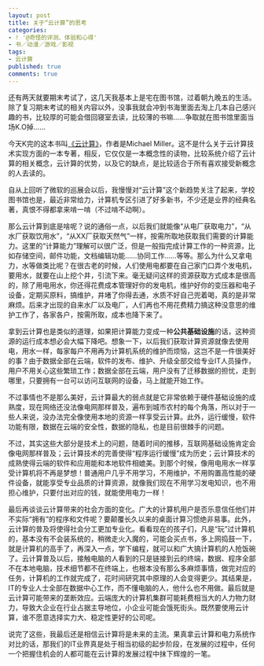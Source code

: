 ```yaml
---
layout: post
title: 关于“云计算”的思考
categories:
- ! '@奇怪的评测、体验和心得'
- 书／动漫／游戏／影视
tags:
- 云计算
published: true
comments: true
---
```

<p>还有两天就要期末考试了，这几天我基本上是宅在图书馆，过着朝九晚五的生活。除了复习期末考试的相关内容以外，没事我就会冲到书海里面去淘上几本自己感兴趣的书，比较厚的可能会借回寝室去读，比较薄的书嘛……争取就在图书馆里面当场K.O掉……</p>

<p>今天K完的这本书叫<a href="http://book.douban.com/subject/3702712/">《云计算》</a>，作者是Michael Miller。这不是什么关于云计算技术实现方面的一本专著，相反，它仅仅是一本概念性的读物，比较系统介绍了云计算的相关概念，云计算的优势，以及它的缺点，是比较适合于所有喜欢接受新概念的人去读的。</p>

<p>自从上回听了微软的巡展会以后，我慢慢对“云计算”这个新趋势关注了起来，学校图书馆也是，最近非常给力，计算机专区引进了好多新书，不少还是业界的经典名著，真恨不得都拿来啃一啃（不过啃不动啊）。</p>

<p>那么云计算到底是啥呢？说的通俗一点，以后我们就能像“从电厂获取电力”，“从水厂获取饮用水”，“从XX厂获取天然气”一样，按需所取地获取我们需要的计算能力。这里的“计算能力”理解可以很广泛，但是一般指完成计算工作的一种资源，比如存储空间，邮件功能，文档编辑功能……协同工作……等等。那么为什么又拿电力，水等做类比呢？在很古老的时候，人们使用电都要在自己家门口弄个发电机，要用水，就要在山上挖个井，引流下来。毫无疑问这样的资源获取方式成本是很高的，除了用电用水，你还得花费成本管理好你的发电机，维护好你的变压器和电子设备，定期买原料，搞维护，井堵了你得去通，水质不好自己兜着喝，真的是非常麻烦。后来才出现的自来水厂以及电厂，人们再也不用花费精力搞这种没意思的维护工作了，各家各户，按需所取，成本也降下来了。</p>

<p>拿到云计算也是类似的道理，如果把计算能力变成一种<strong>公共基础设施</strong>的话，这种资源的运行成本想必会大幅下降吧。想象一下，以后我们获取计算资源就像去使用电，用水一样，每家每户不用再为计算机系统的维护而烦恼，这岂不是一件很美好的事？由于数据全部在云端，软件的发布、维护、升级全部交给专业IT人员操作，用户不用关心这些繁琐工作；数据全部在云端，用户没有了迁移数据的担忧，走到哪里，只要拥有一台可以访问互联网的设备，马上就能开始工作。</p>

<p>不过事情也不是那么美好，云计算最大的弱点就是它非常依赖于硬件基础设施的成熟度，现在网络还没法像电网那样普及，遍布到城市农村的每个角落，所以对于一些人来说，没办法完全像使用本地的资源一样享受云计算。此外，运行缓慢，软件功能有限，数据在云端的安全性，数据的隐私，也是目前很棘手的问题。</p>

<p>不过，其实这些大部分是技术上的问题，随着时间的推移，互联网基础设施肯定会像电网那样普及；云计算技术的完善使得“程序运行缓慢”成为历史；云计算技术的成熟使得云端的软件和应用能和本地软件相媲美。到那个时候，像用电用水一样享受计算机将不再是梦想！普通用户几乎不用学习，不用维护，不用购置高性能的硬件设备，就能享受专业品质的计算资源，就像我们现在不用学习发电知识，也不用担心维护，只要付出对应的钱，就能使用电力一样！</p>

<p>最后再谈谈云计算带来的社会方面的变化。广大的计算机用户是否乐意信任他们并不实际“拥有”的程序和文件呢？要颠覆长久以来的桌面计算习惯绝非易事。此外，云计算的普及将使得社会分工更加专业化。看看现在的孩子们，凡是“玩”过计算机的，基本没有不会装系统的，稍微走火入魔的，可能会买点书，多上网捣鼓一下，就是计算机的高手了，再深入一点，学下编程，就可以和广大搞计算机的人抢饭碗了。云计算普及以后，接触电脑的人看到的只是链接到云的终端，数据、程序全部不在本地电脑，技术细节都不在终端上，也根本没有那么多麻烦事情，做完对应的任务，计算机的工作就完成了，花时间研究其中原理的人会变得更少。其结果是，IT的专业人士全部在数据中心工作，而不懂电脑的人，他什么也不用做。最后就是云计算可能带来的垄断效应。云端庞大的计算机集群可能耗费相当大的人力物力财力，导致大企业在行业占据主导地位，小企业可能会饿死街头。既然要使用云计算，谁不愿意选择实力大、稳定性更好的公司呢。</p>

<p>说完了这些，我最后还是相信云计算将是未来的主流。果真拿云计算和电力系统作对比的话，那我们的IT业界真是处于相当初级的起步阶段，在发展的过程中，任何一个把握住机会的人都可能在云计算的发展过程中抹下辉煌的一笔。</p>
